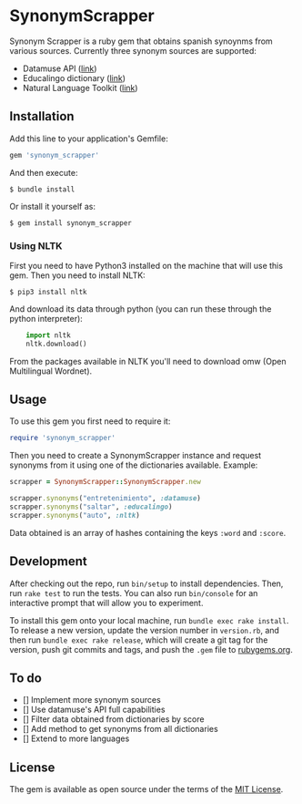 # SynonymScrapper

Synonym Scrapper is a ruby gem that obtains spanish synoynms from various sources. Currently three synonym sources are supported:
* Datamuse API ([link](https://www.datamuse.com/api/))
* Educalingo dictionary ([link](https://educalingo.com/en/dic-es))
* Natural Language Toolkit ([link](https://www.nltk.org/))

## Installation

Add this line to your application's Gemfile:

```ruby
gem 'synonym_scrapper'
```

And then execute:

    $ bundle install

Or install it yourself as:

    $ gem install synonym_scrapper

### Using NLTK

First you need to have Python3 installed on the machine that will use this gem. Then you need to install NLTK:

    $ pip3 install nltk

And download its data through python (you can run these through the python interpreter):

```python
	import nltk
	nltk.download()
```
From the packages available in NLTK you'll need to download omw (Open Multilingual Wordnet).

## Usage

To use this gem you first need to require it:

```ruby
require 'synonym_scrapper'
```

Then you need to create a SynonymScrapper instance and request synonyms from it using one of the dictionaries available. Example:

```ruby
scrapper = SynonymScrapper::SynonymScrapper.new

scrapper.synonyms("entretenimiento", :datamuse)
scrapper.synonyms("saltar", :educalingo)
scrapper.synonyms("auto", :nltk)
```

Data obtained is an array of hashes containing the keys `:word` and `:score`.

## Development

After checking out the repo, run `bin/setup` to install dependencies. Then, run `rake test` to run the tests. You can also run `bin/console` for an interactive prompt that will allow you to experiment.

To install this gem onto your local machine, run `bundle exec rake install`. To release a new version, update the version number in `version.rb`, and then run `bundle exec rake release`, which will create a git tag for the version, push git commits and tags, and push the `.gem` file to [rubygems.org](https://rubygems.org).

## To do

- [] Implement more synonym sources
- [] Use datamuse's API full capabilities
- [] Filter data obtained from dictionaries by score
- [] Add method to get synonyms from all dictionaries
- [] Extend to more languages

## License

The gem is available as open source under the terms of the [MIT License](https://opensource.org/licenses/MIT).
